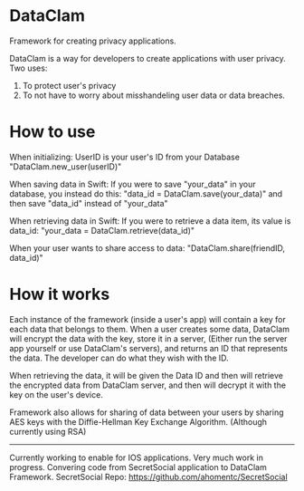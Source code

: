 # DataClam
Framework for creating privacy applications.

DataClam is a way for developers to create applications with user privacy.
Two uses:
1. To protect user's privacy
2. To not have to worry about misshandeling user data or data breaches.

# How to use
When initializing:
  UserID is your user's ID from your Database
  "DataClam.new_user(userID)"

When saving data in Swift:
  If you were to save "your_data" in your database, you instead do this:
  "data_id = DataClam.save(your_data)"
  and then save "data_id" instead of "your_data"
  
When retrieving data in Swift:
  If you were to retrieve a data item, its value is data_id:
  "your_data = DataClam.retrieve(data_id)"
 
When your user wants to share access to data:
  "DataClam.share(friendID, data_id)"
 
# How it works
Each instance of the framework (inside a user's app) will contain a key for each data that belongs to them. 
When a user creates some data, DataClam will encrypt the data with the key, store it in a server, (Either run the server app 
yourself or use DataClam's servers), and returns an ID that represents the data. The developer can do what they wish with the
ID. 

When retrieving the data, it will be given the Data ID and then will retrieve the encrypted data from DataClam server,
and then will decrypt it with the key on the user's device.

Framework also allows for sharing of data between your users by sharing AES keys with the Diffie-Hellman Key Exchange Algorithm.
(Although currently using RSA)

-----------------------

Currently working to enable for IOS applications. 
Very much work in progress. Convering code from SecretSocial application to DataClam Framework.
SecretSocial Repo: https://github.com/ahomentc/SecretSocial

